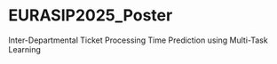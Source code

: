 # EURASIP2025_Poster
Inter-Departmental Ticket Processing Time Prediction using Multi-Task Learning
